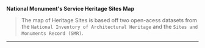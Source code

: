 **National Monument's Service Heritage Sites Map**

> The map of Heritage Sites is based off two open-acess datasets from the `National Inventory of Architectural Heritage` and the `Sites and Monuments Record (SMR)`. 

<object type="text/html" data="../../html/dublin_heritage_buildings.html" width="1000" height="1000" frameborder="0"></object>

---